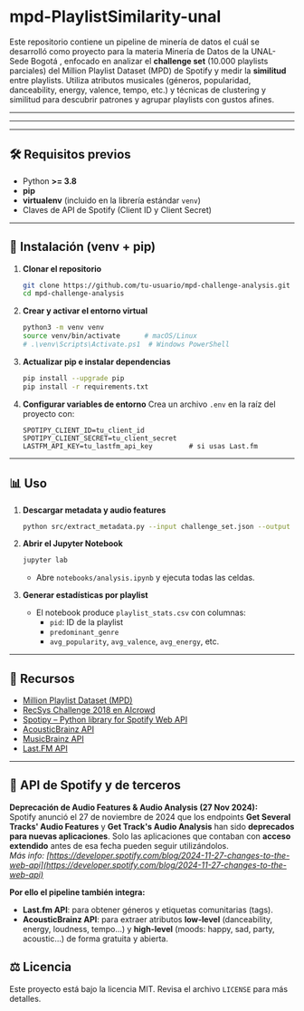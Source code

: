 # mpd-PlaylistSimilarity-unal

Este repositorio contiene un pipeline de minería de datos el cuál se desarrolló como proyecto para la materia Minería de Datos de la UNAL-Sede Bogotá , enfocado en analizar el **challenge set** (10.000 playlists parciales) del Million Playlist Dataset (MPD) de Spotify y medir la **similitud** entre playlists. Utiliza atributos musicales (géneros, popularidad, danceability, energy, valence, tempo, etc.) y técnicas de clustering y similitud para descubrir patrones y agrupar playlists con gustos afines.

---  

---



---

## 🛠️ Requisitos previos

- Python **>= 3.8**
- **pip**
- **virtualenv** (incluido en la librería estándar `venv`)
- Claves de API de Spotify (Client ID y Client Secret)

---

## 🚀 Instalación (venv + pip)

1. **Clonar el repositorio**
   ```bash
   git clone https://github.com/tu-usuario/mpd-challenge-analysis.git
   cd mpd-challenge-analysis
   ```

2. **Crear y activar el entorno virtual**
   ```bash
   python3 -m venv venv
   source venv/bin/activate      # macOS/Linux
   # .\venv\Scripts\Activate.ps1  # Windows PowerShell
   ```

3. **Actualizar pip e instalar dependencias**
   ```bash
   pip install --upgrade pip
   pip install -r requirements.txt
   ```

4. **Configurar variables de entorno**
   Crea un archivo `.env` en la raíz del proyecto con:
   ```env
   SPOTIPY_CLIENT_ID=tu_client_id
   SPOTIPY_CLIENT_SECRET=tu_client_secret
   LASTFM_API_KEY=tu_lastfm_api_key         # si usas Last.fm
   ```

---

## 📊 Uso

1. **Descargar metadata y audio features**
   ```bash
   python src/extract_metadata.py --input challenge_set.json --output tracks_metadata.csv
   ```

2. **Abrir el Jupyter Notebook**
   ```bash
   jupyter lab
   ```
   - Abre `notebooks/analysis.ipynb` y ejecuta todas las celdas.

3. **Generar estadísticas por playlist**
   - El notebook produce `playlist_stats.csv` con columnas:
     - `pid`: ID de la playlist
     - `predominant_genre`
     - `avg_popularity`, `avg_valence`, `avg_energy`, etc.

---

## 🔗 Recursos

- [Million Playlist Dataset (MPD) ](https://www.kaggle.com/datasets/himanshuwagh/spotify-million)
- [RecSys Challenge 2018 en AIcrowd](https://www.aicrowd.com/challenges/spotify-million-playlist-dataset-challenge)
- [Spotipy – Python library for Spotify Web API](https://spotipy.readthedocs.io/)
- [AcousticBrainz API](https://acousticbrainz.org/data)
- [MusicBrainz API](https://musicbrainz.org/doc/MusicBrainz_API)
- [Last.FM API](https://www.last.fm/api)
---
## 📌 API de Spotify y de terceros

**Deprecación de Audio Features & Audio Analysis (27 Nov 2024):**  
Spotify anunció el 27 de noviembre de 2024 que los endpoints **Get Several Tracks' Audio Features** y **Get Track's Audio Analysis** han sido **deprecados para nuevas aplicaciones**. Solo las aplicaciones que contaban con **acceso extendido** antes de esa fecha pueden seguir utilizándolos.  
*Más info: [https://developer.spotify.com/blog/2024-11-27-changes-to-the-web-api](https://developer.spotify.com/blog/2024-11-27-changes-to-the-web-api)*

**Por ello el pipeline también integra:**

- **Last.fm API**: para obtener géneros y etiquetas comunitarias (tags).
- **AcousticBrainz API**: para extraer atributos **low-level** (danceability, energy, loudness, tempo…) y **high-level** (moods: happy, sad, party, acoustic…) de forma gratuita y abierta.


## ⚖️ Licencia

Este proyecto está bajo la licencia MIT. Revisa el archivo `LICENSE` para más detalles.

